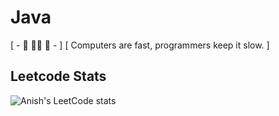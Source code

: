 # Java                             
 [ - 🦋 👨‍💻 🍁 - ]             [ Computers are fast, programmers keep it slow. ]    

## Leetcode Stats
![Anish's LeetCode stats](https://leetcode-stats-six.vercel.app/api?username=anishkumar127&theme=dark)
